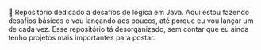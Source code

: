 🚀 Repositório dedicado a desafios de lógica em Java. Aqui estou fazendo desafios básicos e vou lançando aos poucos, até porque eu vou lançar um de cada vez. Esse repositório tá desorganizado, sem contar que eu ainda tenho projetos mais importantes para postar.
